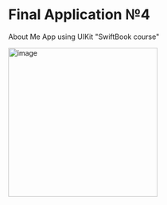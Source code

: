 # Final Application №4
About Me App using UIKit "SwiftBook course"

<img src=" " alt="image" style="width:300px;"/>


